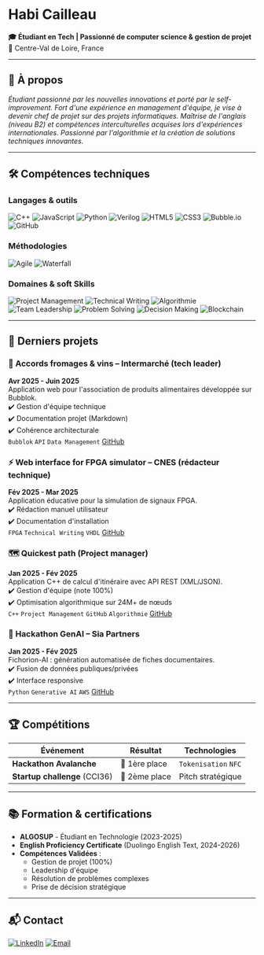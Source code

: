 # Habi Cailleau 
**🎓 Étudiant en Tech | Passionné de computer science & gestion de projet**  
📍 Centre-Val de Loire, France  

---

## 🚀 À propos
*Étudiant passionné par les nouvelles innovations et porté par le self-improvement. Fort d'une expérience en management d'équipe, je vise à devenir chef de projet sur des projets informatiques. Maîtrise de l'anglais (niveau B2) et compétences interculturelles acquises lors d'expériences internationales. Passionné par l'algorithmie et la création de solutions techniques innovantes.*

---

## 🛠️ Compétences techniques
### Langages & outils
![C++](https://img.shields.io/badge/C++-00599C?logo=c%2B%2B&logoColor=white)
![JavaScript](https://img.shields.io/badge/JavaScript-F7DF1E?logo=javascript&logoColor=black)
![Python](https://img.shields.io/badge/Python-3776AB?logo=python&logoColor=white)
![Verilog](https://img.shields.io/badge/Verilog-000000?logo=verilog)
![HTML5](https://img.shields.io/badge/HTML5-E34F26?logo=html5&logoColor=white)
![CSS3](https://img.shields.io/badge/CSS3-1572B6?logo=css3)
![Bubble.io](https://img.shields.io/badge/Bubble.io-000000?logo=bubble)
![GitHub](https://img.shields.io/badge/GitHub-181717?logo=github)

### Méthodologies
![Agile](https://img.shields.io/badge/Agile-0096D6?logo=agile)
![Waterfall](https://img.shields.io/badge/Waterfall-0052CC)

### Domaines & soft Skills
![Project Management](https://img.shields.io/badge/Project_Management-FF6B6B)
![Technical Writing](https://img.shields.io/badge/Technical_Writing-4ECDC4)
![Algorithmie](https://img.shields.io/badge/Algorithmie-009688)
![Team Leadership](https://img.shields.io/badge/Team_Leadership-FF9800)
![Problem Solving](https://img.shields.io/badge/Problem_Solving-4CAF50)
![Decision Making](https://img.shields.io/badge/Decision_Making-9C27B0)
![Blockchain](https://img.shields.io/badge/Blockchain-121D33)


---

## 🌟 Derniers projets

### 🧀 Accords fromages & vins – Intermarché (tech leader)
**Avr 2025 - Juin 2025**  
Application web pour l'association de produits alimentaires développée sur Bubblok.  
✔️ Gestion d'équipe technique  
✔️ Documentation projet (Markdown)  
✔️ Cohérence architecturale  
`Bubblok` `API` `Data Management` [GitHub](https://github.com/algosup/2024-2025-project-5-bubble-intermarche-team-6)

### ⚡ Web interface for FPGA simulator – CNES (rédacteur technique)
**Fév 2025 - Mar 2025**  
Application éducative pour la simulation de signaux FPGA.  
✔️ Rédaction manuel utilisateur  
✔️ Documentation d'installation  
`FPGA` `Technical Writing` `VHDL` [GitHub](https://github.com/algosup/2024-2025-project-4-web-fpga-team-5)

### 🗺️ Quickest path (Project manager)
**Jan 2025 - Fév 2025**  
Application C++ de calcul d'itinéraire avec API REST (XML/JSON).  
✔️ Gestion d'équipe (note 100%)  
✔️ Optimisation algorithmique sur 24M+ de nœuds  
`C++` `Project Management` `GitHub` `Algorithmie` [GitHub](https://github.com/algosup/2024-2025-project-3-quickest-path-team-5)

### 🤖 Hackathon GenAI – Sia Partners
**Jan 2025 - Fév 2025**  
Fichorion-AI : génération automatisée de fiches documentaires.  
✔️ Fusion de données publiques/privées  
✔️ Interface responsive  
`Python` `Generative AI` `AWS` [GitHub](https://github.com/GuillotSamuel/GenAI_hackaton)

---

## 🏆 Compétitions
| Événement | Résultat | Technologies |
|----------|----------|--------------|
| **Hackathon Avalanche** | 🥇 1ère place | `Tokenisation` `NFC` |
| **Startup challenge** (CCI36) | 🥈 2ème place | Pitch stratégique |

---

## 📚 Formation & certifications
- **ALGOSUP** - Étudiant en Technologie (2023-2025)
- **English Proficiency Certificate** (Duolingo English Text, 2024-2026)
- **Compétences Validées** : 
  - Gestion de projet (100%)
  - Leadership d'équipe
  - Résolution de problèmes complexes
  - Prise de décision stratégique

---

## 📬 Contact
[![LinkedIn](https://img.shields.io/badge/LinkedIn-0A66C2?logo=linkedin)](https://www.linkedin.com/in/habi-cailleau-3b72b5293)
[![Email](https://img.shields.io/badge/Email-0078D4?logo=gmail)](mailto:habixx67@gmail.com)
